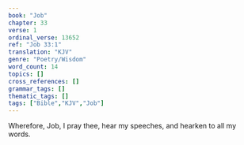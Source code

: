 ```yaml
---
book: "Job"
chapter: 33
verse: 1
ordinal_verse: 13652
ref: "Job 33:1"
translation: "KJV"
genre: "Poetry/Wisdom"
word_count: 14
topics: []
cross_references: []
grammar_tags: []
thematic_tags: []
tags: ["Bible","KJV","Job"]
---
```

Wherefore, Job, I pray thee, hear my speeches, and hearken to all my words.
